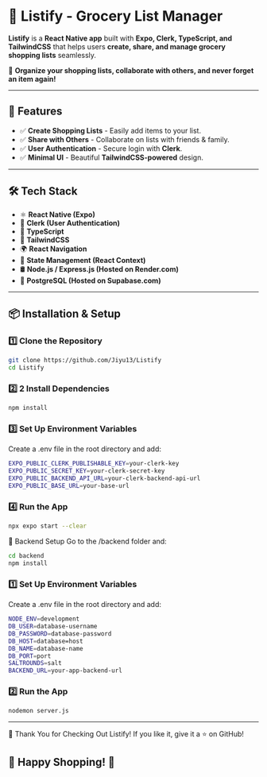 # 🛒 Listify - Grocery List Manager

**Listify** is a **React Native app** built with **Expo, Clerk, TypeScript, and TailwindCSS** that helps users **create, share, and manage grocery shopping lists** seamlessly.

🚀 **Organize your shopping lists, collaborate with others, and never forget an item again!**

---

## 📌 Features
- ✅ **Create Shopping Lists** - Easily add items to your list.
- ✅ **Share with Others** - Collaborate on lists with friends & family.
- ✅ **User Authentication** - Secure login with **Clerk**.
- ✅ **Minimal UI** - Beautiful **TailwindCSS-powered** design.

---

## 🛠️ Tech Stack
- ⚛ **React Native (Expo)**
- 🔐 **Clerk (User Authentication)**
- 📜 **TypeScript**
- 🎨 **TailwindCSS**
- 🌍 **React Navigation**
- 🔄 **State Management (React Context)**
- 🛢️ **Node.js / Express.js (Hosted on Render.com)**
- 🐘 **PostgreSQL (Hosted on Supabase.com)**

---
## 📦 **Installation & Setup**
### 1️⃣ **Clone the Repository**
```sh
git clone https://github.com/Jiyu13/Listify
cd Listify
```

### 2️⃣ **2️ Install Dependencies**
```sh
npm install
```

### 3️⃣ Set Up Environment Variables
Create a .env file in the root directory and add:

```sh
EXPO_PUBLIC_CLERK_PUBLISHABLE_KEY=your-clerk-key
EXPO_PUBLIC_SECRET_KEY=your-clerk-secret-key
EXPO_PUBLIC_BACKEND_API_URL=your-clerk-backend-api-url
EXPO_PUBLIC_BASE_URL=your-base-url
```

### 4️⃣ Run the App
```sh
npx expo start --clear
```

📡 Backend Setup
Go to the /backend folder and:
```sh
cd backend
npm install
```
### ️️️1️⃣ Set Up Environment Variables
Create a .env file in the root directory and add:

```sh
NODE_ENV=development
DB_USER=database-username
DB_PASSWORD=database-password
DB_HOST=database=host
DB_NAME=database-name
DB_PORT=port
SALTROUNDS=salt
BACKEND_URL=your-app-backend-url
```

### 2️⃣ Run the App
```sh
nodemon server.js
```
---
🎉 Thank You for Checking Out Listify!
If you like it, give it a ⭐ on GitHub!

🚀 Happy Shopping! 🚀
---
